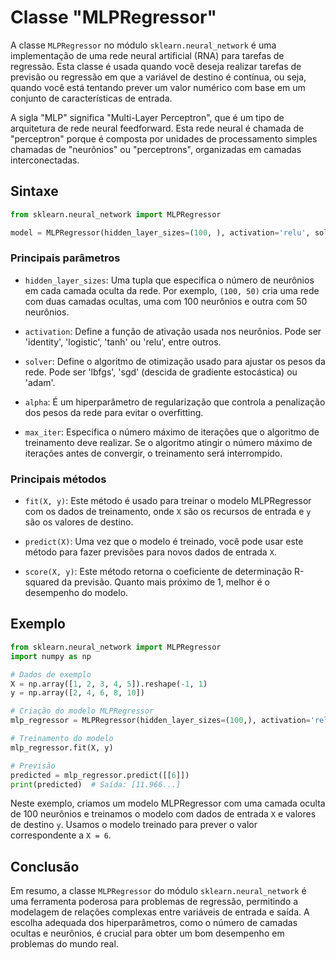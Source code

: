 # Classe "MLPRegressor"

A classe `MLPRegressor` no módulo `sklearn.neural_network` é uma implementação de uma rede neural artificial (RNA) para tarefas de regressão. Esta classe é usada quando você deseja realizar tarefas de previsão ou regressão em que a variável de destino é contínua, ou seja, quando você está tentando prever um valor numérico com base em um conjunto de características de entrada.

A sigla "MLP" significa "Multi-Layer Perceptron", que é um tipo de arquitetura de rede neural feedforward. Esta rede neural é chamada de "perceptron" porque é composta por unidades de processamento simples chamadas de "neurônios" ou "perceptrons", organizadas em camadas interconectadas.

## Sintaxe

```python
from sklearn.neural_network import MLPRegressor

model = MLPRegressor(hidden_layer_sizes=(100, ), activation='relu', solver='adam', alpha=0.0001, max_iter=200)
```

### Principais parâmetros

- `hidden_layer_sizes`: Uma tupla que especifica o número de neurônios em cada camada oculta da rede. Por exemplo, `(100, 50)` cria uma rede com duas camadas ocultas, uma com 100 neurônios e outra com 50 neurônios.

- `activation`: Define a função de ativação usada nos neurônios. Pode ser 'identity', 'logistic', 'tanh' ou 'relu', entre outros.

- `solver`: Define o algoritmo de otimização usado para ajustar os pesos da rede. Pode ser 'lbfgs', 'sgd' (descida de gradiente estocástica) ou 'adam'.

- `alpha`: É um hiperparâmetro de regularização que controla a penalização dos pesos da rede para evitar o overfitting.

- `max_iter`: Especifica o número máximo de iterações que o algoritmo de treinamento deve realizar. Se o algoritmo atingir o número máximo de iterações antes de convergir, o treinamento será interrompido.

### Principais métodos

- `fit(X, y)`: Este método é usado para treinar o modelo MLPRegressor com os dados de treinamento, onde `X` são os recursos de entrada e `y` são os valores de destino.

- `predict(X)`: Uma vez que o modelo é treinado, você pode usar este método para fazer previsões para novos dados de entrada `X`.

- `score(X, y)`: Este método retorna o coeficiente de determinação R-squared da previsão. Quanto mais próximo de 1, melhor é o desempenho do modelo.

## Exemplo

```python
from sklearn.neural_network import MLPRegressor
import numpy as np

# Dados de exemplo
X = np.array([1, 2, 3, 4, 5]).reshape(-1, 1)
y = np.array([2, 4, 6, 8, 10])

# Criação do modelo MLPRegressor
mlp_regressor = MLPRegressor(hidden_layer_sizes=(100,), activation='relu', solver='adam', alpha=0.0001, , max_iter=200)

# Treinamento do modelo
mlp_regressor.fit(X, y)

# Previsão
predicted = mlp_regressor.predict([[6]])
print(predicted)  # Saída: [11.966...]
```

Neste exemplo, criamos um modelo MLPRegressor com uma camada oculta de 100 neurônios e treinamos o modelo com dados de entrada `X` e valores de destino `y`. Usamos o modelo treinado para prever o valor correspondente a `X = 6`.

## Conclusão

Em resumo, a classe `MLPRegressor` do módulo `sklearn.neural_network` é uma ferramenta poderosa para problemas de regressão, permitindo a modelagem de relações complexas entre variáveis de entrada e saída. A escolha adequada dos hiperparâmetros, como o número de camadas ocultas e neurônios, é crucial para obter um bom desempenho em problemas do mundo real.